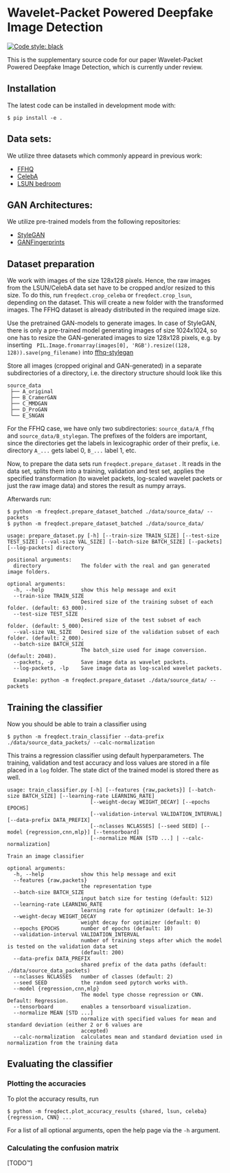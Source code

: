<!--
<p align="center">
  <img src="docs/source/logo.png" height="150">
</p>
-->

# Wavelet-Packet Powered Deepfake Image Detection

[![Code style: black](https://img.shields.io/badge/code%20style-black-000000.svg)](https://github.com/psf/black)

This is the supplementary source code for our paper
Wavelet-Packet Powered Deepfake Image Detection,
which is currently under review.


## Installation
The latest code can be installed in development mode with:
```shell
$ pip install -e .
```

## Data sets:
We utilize three datasets which commonly appeard in previous work:
-  [FFHQ](https://github.com/NVlabs/ffhq-dataset)
-  [CelebA](http://mmlab.ie.cuhk.edu.hk/projects/CelebA.html)
-  [LSUN bedroom](https://github.com/fyu/lsun)

## GAN Architectures:
We utilize pre-trained models from the following repositories:
-  [StyleGAN](https://github.com/NVlabs/stylegan)
-  [GANFingerprints](https://github.com/ningyu1991/GANFingerprints)

## Dataset preparation
We work with images of the size 128x128 pixels. Hence, the raw images from the LSUN/CelebA data set have to be cropped and/or resized to this size. To do this, run `freqdect.crop_celeba` or `freqdect.crop_lsun`, depending on the dataset. This will create a new folder with the transformed images. The FFHQ dataset is already distributed in the required image size.

Use the pretrained GAN-models to generate images.
In case of StyleGAN, there is only a pre-trained model generating images of size 1024x1024, so one has to resize the GAN-generated images to size 128x128 pixels, e.g. by inserting
``` PIL.Image.fromarray(images[0], 'RGB').resize((128, 128)).save(png_filename)```
into 
[ffhq-stylegan](https://github.com/NVlabs/stylegan/blob/03563d18a0cf8d67d897cc61e44479267968716b/pretrained_example.py)

Store all images (cropped original and GAN-generated) in a separate subdirectories of a directory, i.e. the directory structure should look like this
```
source_data
 ├── A_original
 ├── B_CramerGAN
 ├── C_MMDGAN
 ├── D_ProGAN
 └── E_SNGAN
```
For the FFHQ case, we have only two subdirectories: `source_data/A_ffhq` and `source_data/B_stylegan`. The prefixes of the folders are important, since the directories get the labels in lexicographic order of their prefix, i.e. directory `A_...` gets label 0, `B_...` label 1, etc.

Now, to prepare the data sets run `freqdect.prepare_dataset` . It reads in the data set, splits them into a training, validation and test set, applies the specified transformation (to wavelet packets, log-scaled wavelet packets or just the raw image data) and stores the result as numpy arrays.

Afterwards run:
```shell
$ python -m freqdect.prepare_dataset_batched ./data/source_data/ --packets
$ python -m freqdect.prepare_dataset_batched ./data/source_data/

usage: prepare_dataset.py [-h] [--train-size TRAIN_SIZE] [--test-size TEST_SIZE] [--val-size VAL_SIZE] [--batch-size BATCH_SIZE] [--packets] [--log-packets] directory

positional arguments:
  directory             The folder with the real and gan generated image folders.

optional arguments:
  -h, --help            show this help message and exit
  --train-size TRAIN_SIZE
                        Desired size of the training subset of each folder. (default: 63_000).
  --test-size TEST_SIZE
                        Desired size of the test subset of each folder. (default: 5_000).
  --val-size VAL_SIZE   Desired size of the validation subset of each folder. (default: 2_000).
  --batch-size BATCH_SIZE
                        The batch_size used for image conversion. (default: 2048).
  --packets, -p         Save image data as wavelet packets.
  --log-packets, -lp    Save image data as log-scaled wavelet packets.

  Example: python -m freqdect.prepare_dataset ./data/source_data/ --packets
```

## Training the classifier
Now you should be able to train a classifier using
```shell
$ python -m freqdect.train_classifier --data-prefix ./data/source_data_packets/ --calc-normalization
```
This trains a regression classifier using default hyperparameters. The training, validation and test accuracy and loss values are stored in a file placed in a `log` folder. The state dict of the trained model is stored there as well.

```
usage: train_classifier.py [-h] [--features {raw,packets}] [--batch-size BATCH_SIZE] [--learning-rate LEARNING_RATE]
                           [--weight-decay WEIGHT_DECAY] [--epochs EPOCHS]
                           [--validation-interval VALIDATION_INTERVAL] [--data-prefix DATA_PREFIX]
                           [--nclasses NCLASSES] [--seed SEED] [--model {regression,cnn,mlp}] [--tensorboard]
                           [--normalize MEAN [STD ...] | --calc-normalization]

Train an image classifier

optional arguments:
  -h, --help            show this help message and exit
  --features {raw,packets}
                        the representation type
  --batch-size BATCH_SIZE
                        input batch size for testing (default: 512)
  --learning-rate LEARNING_RATE
                        learning rate for optimizer (default: 1e-3)
  --weight-decay WEIGHT_DECAY
                        weight decay for optimizer (default: 0)
  --epochs EPOCHS       number of epochs (default: 10)
  --validation-interval VALIDATION_INTERVAL
                        number of training steps after which the model is tested on the validation data set
                        (default: 200)
  --data-prefix DATA_PREFIX
                        shared prefix of the data paths (default: ./data/source_data_packets)
  --nclasses NCLASSES   number of classes (default: 2)
  --seed SEED           the random seed pytorch works with.
  --model {regression,cnn,mlp}
                        The model type chosse regression or CNN. Default: Regression.
  --tensorboard         enables a tensorboard visualization.
  --normalize MEAN [STD ...]
                        normalize with specified values for mean and standard deviation (either 2 or 6 values are
                        accepted)
  --calc-normalization  calculates mean and standard deviation used in normalization from the training data
```

## Evaluating the classifier
### Plotting the accuracies

To plot the accuracy results, run
```shell
$ python -m freqdect.plot_accuracy_results {shared, lsun, celeba} {regression, CNN} ...
```
For a list of all optional arguments, open the help page via the `-h` argument.

### Calculating the confusion matrix
[TODO™]
